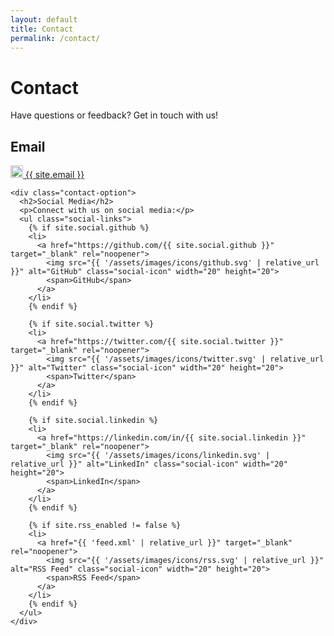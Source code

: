 ```yaml
---
layout: default
title: Contact
permalink: /contact/
---
```


<div class="page-content">
  <h1 class="page-title">Contact</h1>
  
  <p class="lead">Have questions or feedback? Get in touch with us!</p>
  
  <div class="contact-options">
    <div class="contact-option">
      <h2>Email</h2>
      <p>
        <a href="mailto:{{ site.email }}" class="email-link">
          <img src="{{ '/assets/images/icons/mail.svg' | relative_url }}" alt="Email" class="contact-icon" width="20" height="20">
          {{ site.email }}
        </a>
      </p>
    </div>
    
    <div class="contact-option">
      <h2>Social Media</h2>
      <p>Connect with us on social media:</p>
      <ul class="social-links">
        {% if site.social.github %}
        <li>
          <a href="https://github.com/{{ site.social.github }}" target="_blank" rel="noopener">
            <img src="{{ '/assets/images/icons/github.svg' | relative_url }}" alt="GitHub" class="social-icon" width="20" height="20">
            <span>GitHub</span>
          </a>
        </li>
        {% endif %}
        
        {% if site.social.twitter %}
        <li>
          <a href="https://twitter.com/{{ site.social.twitter }}" target="_blank" rel="noopener">
            <img src="{{ '/assets/images/icons/twitter.svg' | relative_url }}" alt="Twitter" class="social-icon" width="20" height="20">
            <span>Twitter</span>
          </a>
        </li>
        {% endif %}
        
        {% if site.social.linkedin %}
        <li>
          <a href="https://linkedin.com/in/{{ site.social.linkedin }}" target="_blank" rel="noopener">
            <img src="{{ '/assets/images/icons/linkedin.svg' | relative_url }}" alt="LinkedIn" class="social-icon" width="20" height="20">
            <span>LinkedIn</span>
          </a>
        </li>
        {% endif %}
        
        {% if site.rss_enabled != false %}
        <li>
          <a href="{{ 'feed.xml' | relative_url }}" target="_blank" rel="noopener">
            <img src="{{ '/assets/images/icons/rss.svg' | relative_url }}" alt="RSS Feed" class="social-icon" width="20" height="20">
            <span>RSS Feed</span>
          </a>
        </li>
        {% endif %}
      </ul>
    </div>
  </div>
</div>